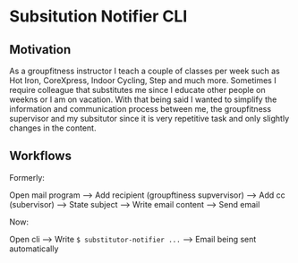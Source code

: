 # Subsitution Notifier CLI

## Motivation

As a groupfitness instructor I teach a couple of classes per week such as Hot Iron, CoreXpress, Indoor Cycling, Step and much more. Sometimes I require colleague that substitutes me since I educate other people on weekns or I am on vacation. With that being said I wanted to simplify the information and communication process between me, the groupfitness supervisor and my subsitutor since it is very repetitive task and only slightly changes in the content.

## Workflows

Formerly:

Open mail program --> Add recipient (groupftiness supvervisor) --> Add cc (subervisor) --> State subject --> Write email content --> Send email

Now:

Open cli --> Write `$ substitutor-notifier ...` --> Email being sent automatically
